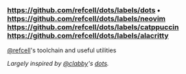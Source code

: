 ### https://github.com/refcell/dots/labels/dots • https://github.com/refcell/dots/labels/neovim https://github.com/refcell/dots/labels/catppuccin https://github.com/refcell/dots/labels/alacritty

[@refcell](https://github.com/refcell)'s toolchain and useful utilities

_Largely inspired by [@clabby](https://github.com/clabby)'s [dots](https://github.com/clabby/dots)._
